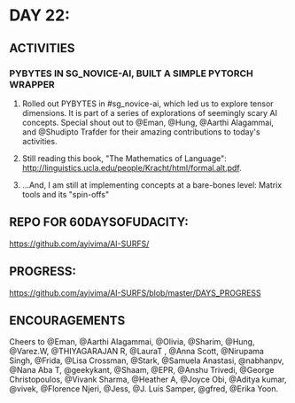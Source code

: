 

DAY 22:
=======

ACTIVITIES
---------------------------------------------------------------------------------------------------------------
### PYBYTES IN SG_NOVICE-AI, BUILT A SIMPLE PYTORCH WRAPPER

1. Rolled out PYBYTES in #sg_novice-ai, which led us to explore tensor dimensions. 
It is part of a series of explorations of seemingly scary AI concepts. 
Special shout out to @Eman, @Hung, @Aarthi Alagammai, and @Shudipto Trafder for their amazing contributions to today's activities.

2. Still reading this book, "The Mathematics of Language": http://linguistics.ucla.edu/people/Kracht/html/formal.alt.pdf.

3. ...And, I am still at implementing concepts at a bare-bones level: Matrix tools and its "spin-offs"


REPO FOR 60DAYSOFUDACITY:
-------------------------
https://github.com/ayivima/AI-SURFS/

PROGRESS:
---------
https://github.com/ayivima/AI-SURFS/blob/master/DAYS_PROGRESS


ENCOURAGEMENTS
--------------
Cheers to  @Eman, @Aarthi Alagammai, @Olivia, @Sharim, @Hung, @Varez.W, @THIYAGARAJAN R, @LauraT , @Anna Scott, @Nirupama Singh, @Frida, @Lisa Crossman, @Stark, @Samuela Anastasi, @nabhanpv, @Nana Aba T, @geekykant, @Shaam, @EPR, @Anshu Trivedi, @George Christopoulos, @Vivank Sharma, @Heather A, @Joyce Obi, @Aditya kumar, @vivek, @Florence Njeri, @Jess, @J. Luis Samper, @gfred, @Erika Yoon.
